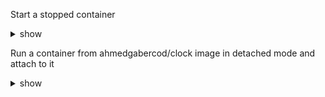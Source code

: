 Start a stopped container

<details><summary>show</summary>
<p>

List stopped containers

```bash
docker ps -a
```

Run a stopped container

```bash
docker start 4ef717e9d2b3
```

Replace 4ef717e9d2b3 with the container ID that has STATUS Exited

List running containers

```bash
docker ps 
```

Take a screen shot of the output and store in Day01/ directory
</p>
</details>

Run a container from ahmedgabercod/clock image in detached mode and attach to it

<details><summary>show</summary>
<p>

```bash
docker run -d ahmedgabercod/clock
```

```bash
docker ps 
```

```bash
docker attach 83eddd360892
```

Replace 83eddd360892 with the container ID on your screen

You should see the out of the clock image
</p>
</details>